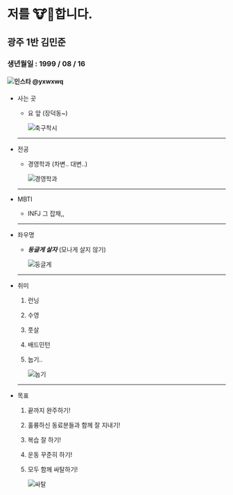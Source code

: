 # 저를 🐮🐶합니다.
## 광주 1반 김민준
### 생년월일 : 1999 / 08 / 16
#### ![인스타](https://image.telanganatoday.com/wp-content/uploads/2022/04/Instagram-rolls-out-new-messaging-features-and-more_V_jpg--442x260-4g.webp?sw=412&dsz=442x260&iw=412&p=false&r=2.625) @yxwxwq


- 사는 곳
    - 요 앞 (장덕동~)

        ![축구착시](https://cdn.spochoo.com/news/photo/201707/19095_28500.jpg)
    ---
- 전공
    - 경영학과 (차변.. 대변..)
    
        ![경영학과](https://scontent-ssn1-1.xx.fbcdn.net/v/t31.18172-8/20615643_1501881343203240_5008864925500958161_o.jpg?stp=cp0_dst-jpg_e15_p320x320_q65&_nc_cat=110&ccb=1-7&_nc_sid=110474&_nc_ohc=gpF5D-TZw7QAX_-A7e8&_nc_oc=AQkacrVsleg1jBEExbqxpRogoiUgBSJUG3Dxz60044ttzeXtO3pXSrzHI4EZL7v9fuo&_nc_ht=scontent-ssn1-1.xx&oh=00_AfAjhqu_91kbRpZb2pBFBzAH-KHtYpHGb1udLlaxNma2tA&oe=64D5A912)
    ---
- MBTI
    - INFJ 그 잡채,,
    ---
- 좌우명
    - ***둥글게 살자*** (모나게 살지 않기)
        
        ![둥글게](https://images.ddengle.com/files/attach/images/11334861/591/659/011/70dec10519c3c2a452e96f13e383419e.JPG)
    ---
- 취미
    1. 런닝
    2. 수영
    3. 풋살
    4. 배드민턴

    5. 눕기.. 

        ![눕기](https://post-phinf.pstatic.net/MjAyMDAzMTdfMjM5/MDAxNTg0NDEwMjk2NzM4.YSa2_p5ml755aIzLR-16LSJ0UA7dcDV9RDc0OvCGWT8g.Z0sBvxT59MGn2b-17mu6Bm8G-btJjXVVbk0SSOxbgaAg.PNG/2.png?type=w1200)
    ---

- 목표
    1. 끝까지 완주하기!
    2. 훌륭하신 동료분들과 함께 잘 지내기!
    3. 복습 잘 하기!
    4. 운동 꾸준히 하기!

    5. 모두 함께 싸탈하기!

        ![싸탈](https://img1.daumcdn.net/thumb/R1280x0/?scode=mtistory2&fname=https%3A%2F%2Fblog.kakaocdn.net%2Fdn%2FbPmndL%2Fbtq1V2o0USb%2FKnW34zpj78VoBvflQiWkWK%2Fimg.png)
